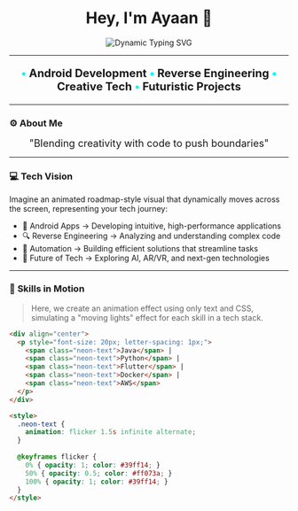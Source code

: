 <h1 align="center">Hey, I'm Ayaan 👋</h1>

<!-- Dynamic Typing Animation -->
<p align="center">
  <img src="https://readme-typing-svg.demolab.com?font=Fira+Code&size=25&pause=1000&color=00F7F9&center=true&vCenter=true&width=500&lines=Android+Developer;Reverse+Engineer;Passionate+Technologist;Coding+Innovator;Creating+the+Future" alt="Dynamic Typing SVG" />
</p>

---

<!-- Blinking Icon-based Summary -->
<p align="center" style="font-size: 20px; font-weight: bold;">
  <span style="color:#00F7F9;">•</span> Android Development <span style="color:#00F7F9;">•</span> Reverse Engineering <span style="color:#00F7F9;">•</span> Creative Tech <span style="color:#00F7F9;">•</span> Futuristic Projects
</p>

---

### ⚙️ About Me
<p align="center">
  <span style="font-size: 18px;">"Blending creativity with code to push boundaries"</span>
</p>

---

### 💻 **Tech Vision**
Imagine an animated roadmap-style visual that dynamically moves across the screen, representing your tech journey:

- 📌 Android Apps → Developing intuitive, high-performance applications
- 🔍 Reverse Engineering → Analyzing and understanding complex code
- 🔧 Automation → Building efficient solutions that streamline tasks
- 🚀 Future of Tech → Exploring AI, AR/VR, and next-gen technologies

---

### 🌌 **Skills in Motion**
> Here, we create an animation effect using only text and CSS, simulating a "moving lights" effect for each skill in a tech stack.  

```html
<div align="center">
  <p style="font-size: 20px; letter-spacing: 1px;">
    <span class="neon-text">Java</span> |
    <span class="neon-text">Python</span> |
    <span class="neon-text">Flutter</span> |
    <span class="neon-text">Docker</span> |
    <span class="neon-text">AWS</span>
  </p>
</div>

<style>
  .neon-text {
    animation: flicker 1.5s infinite alternate;
  }
  
  @keyframes flicker {
    0% { opacity: 1; color: #39ff14; }
    50% { opacity: 0.5; color: #ff073a; }
    100% { opacity: 1; color: #39ff14; }
  }
</style>
